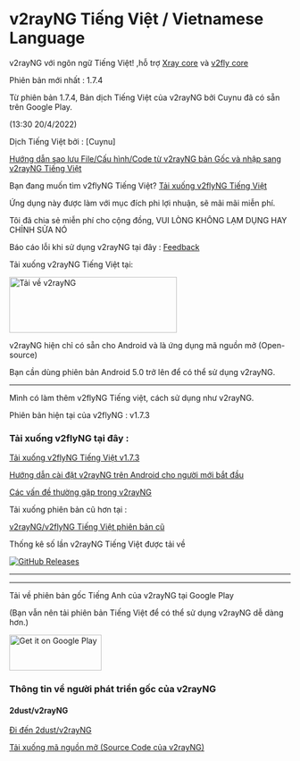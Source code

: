 # v2rayNG Tiếng Việt / Vietnamese Language

v2rayNG với ngôn ngữ Tiếng Việt! ,hỗ trợ [Xray core](https://github.com/XTLS/Xray-core) và [v2fly core](https://github.com/v2fly/v2ray-core)

Phiên bản mới nhất : 1.7.4

Từ phiên bản 1.7.4, Bản dịch Tiếng Việt của v2rayNG bởi Cuynu đã có sẵn trên Google Play.

(13:30 20/4/2022)

Dịch Tiếng Việt bởi : [Cuynu]

[Hướng dẫn sao lưu File/Cấu hình/Code từ v2rayNG bản Gốc và nhập sang v2rayNG Tiếng Việt](https://github.com/cuynu/v2rayvn/wiki/Backup)

Bạn đang muốn tìm v2flyNG Tiếng Việt? [Tải xuống v2flyNG Tiếng Việt](https://github.com/cuynu/v2rayvn/blob/main/README.md#t%E1%BA%A3i-xu%E1%BB%91ng-v2flyng-t%E1%BA%A1i-%C4%91%C3%A2y-)

Ứng dụng này được làm với mục đích phi lợi nhuận, sẽ mãi mãi miễn phí.

Tôi đã chia sẻ miễn phí cho cộng đồng, VUI LÒNG KHÔNG LẠM DỤNG HAY CHỈNH SỬA NÓ

Báo cáo lỗi khi sử dụng v2rayNG tại đây : [Feedback](https://t.me/feedbackvmess)

Tải xuống v2rayNG Tiếng Việt tại:  

<a href="https://github.com/2dust/v2rayNG/releases/download/1.7.4/v2rayNG_1.7.4.apk">
<img alt="Tải về v2rayNG" src="https://github.com/cuynu/v2rayvn/releases/download/1.7.3/1648277008370.png" width="300" height="100" />
</a>

v2rayNG hiện chỉ có sẵn cho Android và là ứng dụng mã nguồn mở (Open-source)

Bạn cần dùng phiên bản Android 5.0 trở lên để có thể sử dụng v2rayNG.

____________________________________________________

Mình có làm thêm v2flyNG Tiếng việt, cách sử dụng như v2rayNG.

Phiên bản hiện tại của v2flyNG : v1.7.3

### Tải xuống v2flyNG tại đây : 

[Tải xuống v2flyNG Tiếng Việt v1.7.3](https://github.com/cuynu/v2rayvn/releases/download/1.7.3fix/v2flyNG_1.7.3.apk)


[Hướng dẫn cài đặt v2rayNG trên Android cho người mới bắt đầu](https://github.com/cuynu/v2rayvn/wiki/H%C6%B0%E1%BB%9Bng-d%E1%BA%ABn-c%C3%A0i-%C4%91%E1%BA%B7t-%E1%BB%A9ng-d%E1%BB%A5ng-cho-ng%C6%B0%E1%BB%9Di-b%E1%BA%AFt-%C4%91%E1%BA%A7u)

[Các vấn đề thường gặp trong v2rayNG](https://github.com/cuynu/v2rayvn/wiki/V%E1%BA%A5n-%C4%91%E1%BB%81-th%C6%B0%E1%BB%9Dng-g%E1%BA%B7p-tr%C3%AAn-v2rayNG)

Tải xuống phiên bản cũ hơn tại :

 [v2rayNG/v2flyNG Tiếng Việt phiên bản cũ](https://github.com/cuynu/v2rayvn/releases)

Thống kê số lần v2rayNG Tiếng Việt được tải về

[![GitHub Releases](https://img.shields.io/github/downloads/cuynu/v2rayvn/total?logo=github)](https://github.com/cuynu/v2rayvn/releases)
____________________________________________________
____________________________________________________





Tải về phiên bản gốc Tiếng Anh của v2rayNG tại Google Play


(Bạn vẫn nên tải phiên bản Tiếng Việt để có thể sử dụng v2rayNG dễ dàng hơn.)

<a href="https://play.app.goo.gl/?link=https://play.google.com/store/apps/details?id=com.v2ray.ang&ddl=1&pcampaignid=web_ddl_1">
<img alt="Get it on Google Play" src="https://play.google.com/intl/vi_vn/badges/images/generic/vi_badge_web_generic.png" width="165" height="64" />
</a>

### Thông tin về người phát triển gốc của v2rayNG

#### 2dust/v2rayNG
[Đi đến 2dust/v2rayNG](https://github.com/2dust/v2rayng)

[Tải xuống mã nguồn mở (Source Code của v2rayNG)](https://github.com/2dust/v2rayNG/archive/refs/tags/1.7.3.zip)

